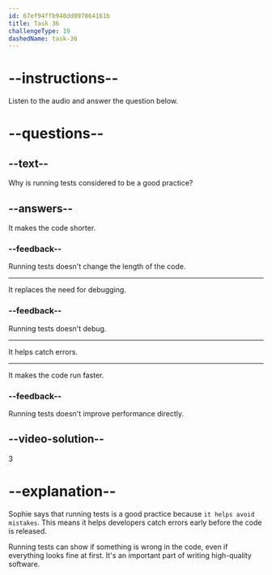 ```yaml
---
id: 67ef94ffb948dd097064161b
title: Task 36
challengeType: 19
dashedName: task-36
---
```


<!-- (audio) Sophie: Absolutely. It's a good practice, and it helps avoid mistakes. -->

# --instructions--

Listen to the audio and answer the question below.

# --questions--

## --text--

Why is running tests considered to be a good practice?

## --answers--

It makes the code shorter.

### --feedback--

Running tests doesn't change the length of the code.

---

It replaces the need for debugging.

### --feedback--

Running tests doesn't debug.

---

It helps catch errors.

---

It makes the code run faster.

### --feedback--

Running tests doesn't improve performance directly.

## --video-solution--

3

# --explanation--

Sophie says that running tests is a good practice because `it helps avoid mistakes`. This means it helps developers catch errors early before the code is released.

Running tests can show if something is wrong in the code, even if everything looks fine at first. It's an important part of writing high-quality software.
